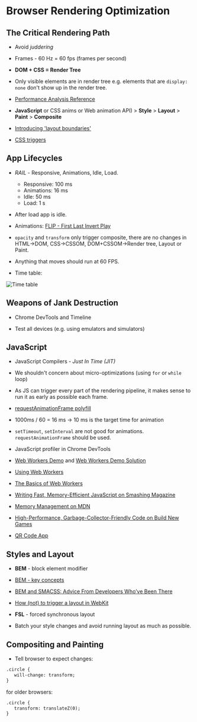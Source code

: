 # Browser Rendering Optimization

## The Critical Rendering Path

* Avoid _juddering_

* Frames - 60 Hz = 60 fps (frames per second)

* __DOM + CSS = Render Tree__

* Only visible elements are in render tree e.g. elements that are ```display: none``` don't show up in the render tree.

* [Performance Analysis Reference ](https://developers.google.com/web/tools/chrome-devtools/evaluate-performance/reference)

* __JavaScript__ or CSS anims or Web animation API) > __Style__ > __Layout__ > __Paint__ > __Composite__

* [Introducing 'layout boundaries'](http://wilsonpage.co.uk/introducing-layout-boundaries/)

* [CSS triggers](https://csstriggers.com/)

## App Lifecycles

* _RAIL_ - Responsive, Animations, Idle, Load.
   * Responsive: 100 ms
   * Animations: 16 ms 
   * Idle: 50 ms 
   * Load: 1 s
   
* After load app is idle.

*  Animations: [FLIP - First Last Invert Play](https://github.com/udacity/devsummit/blob/master/src/static/scripts/components/card.js)

* ```opacity``` and ```transform``` only trigger composite, there are no changes in HTML->DOM, CSS->CSSOM, DOM+CSSOM->Render tree, Layout or Paint.

* Anything that moves should run at 60 FPS.

* Time table:

![Time table](http://udacity.github.io/60fps/images/time-table.jpg)

## Weapons of Jank Destruction

* Chrome DevTools and Timeline

* Test all devices (e.g. using emulators and simulators)

## JavaScript

* JavaScript Compilers - _Just In Time (JIT)_

* We shouldn't concern about micro-optimizations (using ```for``` or ```while``` loop)

* As JS can trigger every part of the rendering pipeline, it makes sense to run it as early as possible each frame.

* [requestAnimationFrame polyfill](https://gist.github.com/paulirish/1579671)

* 1000ms / 60 = 16 ms -> 10 ms is the target time for animation

* ```setTimeout```, ```setInterval``` are not good for animations. ```requestAnimationFrame``` should be used.

* JavaScript profiler in Chrome DevTools

* [Web Workers Demo](https://github.com/udacity/web-workers-demo) and [Web Workers Demo Solution](https://github.com/udacity/web-workers-demo/tree/solution)

* [Using Web Workers](https://developer.mozilla.org/en-US/docs/Web/API/Web_Workers_API/Using_web_workers)

* [The Basics of Web Workers](https://www.html5rocks.com/en/tutorials/workers/basics/)

* [Writing Fast, Memory-Efficient JavaScript on Smashing Magazine](https://www.smashingmagazine.com/2012/11/writing-fast-memory-efficient-javascript/)

* [Memory Management on MDN](https://developer.mozilla.org/en-US/docs/Web/JavaScript/Memory_Management)

* [High-Performance, Garbage-Collector-Friendly Code on Build New Games](http://buildnewgames.com/garbage-collector-friendly-code/)

* [QR Code App](https://github.com/udacity/qrcode)

## Styles and Layout

* __BEM__ - block element modifier

* [BEM - key concepts](https://en.bem.info/methodology/key-concepts/)

* [BEM and SMACSS: Advice From Developers Who’ve Been There](https://www.sitepoint.com/bem-smacss-advice-from-developers/)

* [How (not) to trigger a layout in WebKit ](http://gent.ilcore.com/2011/03/how-not-to-trigger-layout-in-webkit.html)

* __FSL__ - forced synchronous layout

* Batch your style changes and avoid running layout as much as possible.

## Compositing and Painting

* Tell browser to expect changes:

```html
.circle {
   will-change: transform;
}
```

for older browsers:

```html
.circle {
   transform: translateZ(0);
}
```
